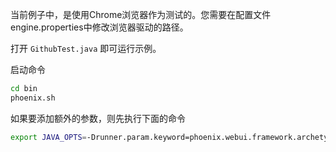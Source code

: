 当前例子中，是使用Chrome浏览器作为测试的。您需要在配置文件engine.properties中修改浏览器驱动的路径。

打开 `GithubTest.java` 即可运行示例。

启动命令  
```bash
cd bin
phoenix.sh
```

如果要添加额外的参数，则先执行下面的命令
```bash
export JAVA_OPTS=-Drunner.param.keyword=phoenix.webui.framework.archetype
```


